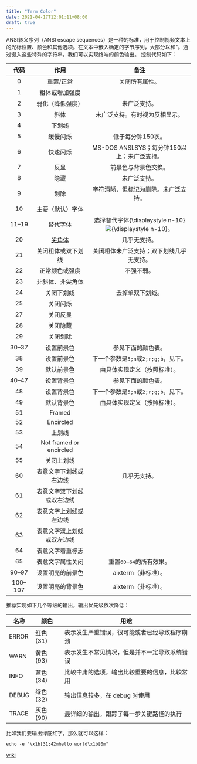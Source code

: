 ```yaml
---
title: "Term Color"
date: 2021-04-17T12:01:11+08:00
draft: true
---
```


ANSI转义序列（ANSI escape sequences）是一种的标准，用于控制视频文本上的光标位置、颜色和其他选项。在文本中嵌入确定的字节序列，大部分以和"。通过键入这些特殊的字符串，我们可以实现终端的颜色输出。
控制代码如下：

|  代码   |                        作用                        |                             备注                             |
| :-----: | :------------------------------------------------: | :----------------------------------------------------------: |
|    0    |                     重置/正常                      |                        关闭所有属性。                        |
|    1    |                   粗体或增加强度                   |                                                              |
|    2    |                  弱化（降低强度）                  |                         未广泛支持。                         |
|    3    |                        斜体                        |                未广泛支持。有时视为反相显示。                |
|    4    |                       下划线                       |                                                              |
|    5    |                      缓慢闪烁                      |                      低于每分钟150次。                       |
|    6    |                      快速闪烁                      |         MS-DOS ANSI.SYS；每分钟150以上；未广泛支持。         |
|    7    |                        反显                        |                     前景色与背景色交换。                     |
|    8    |                        隐藏                        |                         未广泛支持。                         |
|    9    |                        划除                        |             字符清晰，但标记为删除。未广泛支持。             |
|   10    |                  主要（默认）字体                  |                                                              |
|  11–19  |                      替代字体                      | 选择替代字体{\displaystyle n-10}![{\displaystyle n-10}](https://wikimedia.org/api/rest_v1/media/math/render/svg/f84f9418cc9f1de8428f11785ae95b5415b425c5)。 |
|   20    | [尖角体](https://zh.wikipedia.org/wiki/德文尖角體) |                         几乎无支持。                         |
|   21    |                 关闭粗体或双下划线                 |           关闭粗体未广泛支持；双下划线几乎无支持。           |
|   22    |                   正常颜色或强度                   |                          不强不弱。                          |
|   23    |                  非斜体、非尖角体                  |                                                              |
|   24    |                     关闭下划线                     |                       去掉单双下划线。                       |
|   25    |                      关闭闪烁                      |                                                              |
|   27    |                      关闭反显                      |                                                              |
|   28    |                      关闭隐藏                      |                                                              |
|   29    |                      关闭划除                      |                                                              |
|  30–37  |                     设置前景色                     |                      参见下面的颜色表。                      |
|   38    |                     设置前景色                     |             下一个参数是`5;n`或`2;r;g;b`，见下。             |
|   39    |                     默认前景色                     |                 由具体实现定义（按照标准）。                 |
|  40–47  |                     设置背景色                     |                      参见下面的颜色表。                      |
|   48    |                     设置背景色                     |             下一个参数是`5;n`或`2;r;g;b`，见下。             |
|   49    |                     默认背景色                     |                 由具体实现定义（按照标准）。                 |
|   51    |                       Framed                       |                                                              |
|   52    |                     Encircled                      |                                                              |
|   53    |                       上划线                       |                                                              |
|   54    |              Not framed or encircled               |                                                              |
|   55    |                     关闭上划线                     |                                                              |
|   60    |               表意文字下划线或右边线               |                         几乎无支持。                         |
|   61    |             表意文字双下划线或双右边线             |                                                              |
|   62    |               表意文字上划线或左边线               |                                                              |
|   63    |             表意文字双上划线或双左边线             |                                                              |
|   64    |                  表意文字着重标志                  |                                                              |
|   65    |                  表意文字属性关闭                  |                  重置`60`–`64`的所有效果。                   |
|  90–97  |                  设置明亮的前景色                  |                     aixterm（非标准）。                      |
| 100–107 |                  设置明亮的背景色                  |                     aixterm（非标准）。                      |

推荐实现如下几个等级的输出，输出优先级依次降低：

| 名称  | 颜色     | 用途                                         |
| ----- | -------- | -------------------------------------------- |
| ERROR | 红色(31) | 表示发生严重错误，很可能或者已经导致程序崩溃 |
| WARN  | 黄色(93) | 表示发生不常见情况，但是并不一定导致系统错误 |
| INFO  | 蓝色(34) | 比较中庸的选项，输出比较重要的信息，比较常用 |
| DEBUG | 绿色(32) | 输出信息较多，在 debug 时使用                |
| TRACE | 灰色(90) | 最详细的输出，跟踪了每一步关键路径的执行     |

比如我们要输出绿底红字，那么就可以这样：

``` shell
echo -e "\x1b[31;42mhello world\x1b[0m"
```

[wiki](https://zh.wikipedia.org/wiki/ANSI%E8%BD%AC%E4%B9%89%E5%BA%8F%E5%88%97)


